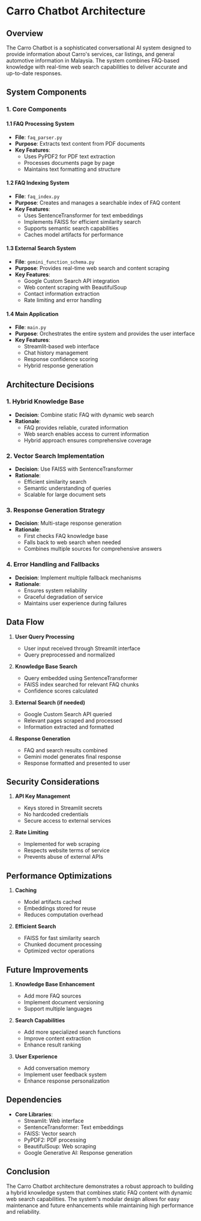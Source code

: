 # Carro Chatbot Architecture

## Overview
The Carro Chatbot is a sophisticated conversational AI system designed to provide information about Carro's services, car listings, and general automotive information in Malaysia. The system combines FAQ-based knowledge with real-time web search capabilities to deliver accurate and up-to-date responses.

## System Components

### 1. Core Components

#### 1.1 FAQ Processing System
- **File**: `faq_parser.py`
- **Purpose**: Extracts text content from PDF documents
- **Key Features**:
  - Uses PyPDF2 for PDF text extraction
  - Processes documents page by page
  - Maintains text formatting and structure

#### 1.2 FAQ Indexing System
- **File**: `faq_index.py`
- **Purpose**: Creates and manages a searchable index of FAQ content
- **Key Features**:
  - Uses SentenceTransformer for text embeddings
  - Implements FAISS for efficient similarity search
  - Supports semantic search capabilities
  - Caches model artifacts for performance

#### 1.3 External Search System
- **File**: `gemini_function_schema.py`
- **Purpose**: Provides real-time web search and content scraping
- **Key Features**:
  - Google Custom Search API integration
  - Web content scraping with BeautifulSoup
  - Contact information extraction
  - Rate limiting and error handling

#### 1.4 Main Application
- **File**: `main.py`
- **Purpose**: Orchestrates the entire system and provides the user interface
- **Key Features**:
  - Streamlit-based web interface
  - Chat history management
  - Response confidence scoring
  - Hybrid response generation

## Architecture Decisions

### 1. Hybrid Knowledge Base
- **Decision**: Combine static FAQ with dynamic web search
- **Rationale**:
  - FAQ provides reliable, curated information
  - Web search enables access to current information
  - Hybrid approach ensures comprehensive coverage

### 2. Vector Search Implementation
- **Decision**: Use FAISS with SentenceTransformer
- **Rationale**:
  - Efficient similarity search
  - Semantic understanding of queries
  - Scalable for large document sets

### 3. Response Generation Strategy
- **Decision**: Multi-stage response generation
- **Rationale**:
  - First checks FAQ knowledge base
  - Falls back to web search when needed
  - Combines multiple sources for comprehensive answers

### 4. Error Handling and Fallbacks
- **Decision**: Implement multiple fallback mechanisms
- **Rationale**:
  - Ensures system reliability
  - Graceful degradation of service
  - Maintains user experience during failures

## Data Flow

1. **User Query Processing**
   - User input received through Streamlit interface
   - Query preprocessed and normalized

2. **Knowledge Base Search**
   - Query embedded using SentenceTransformer
   - FAISS index searched for relevant FAQ chunks
   - Confidence scores calculated

3. **External Search (if needed)**
   - Google Custom Search API queried
   - Relevant pages scraped and processed
   - Information extracted and formatted

4. **Response Generation**
   - FAQ and search results combined
   - Gemini model generates final response
   - Response formatted and presented to user

## Security Considerations

1. **API Key Management**
   - Keys stored in Streamlit secrets
   - No hardcoded credentials
   - Secure access to external services

2. **Rate Limiting**
   - Implemented for web scraping
   - Respects website terms of service
   - Prevents abuse of external APIs

## Performance Optimizations

1. **Caching**
   - Model artifacts cached
   - Embeddings stored for reuse
   - Reduces computation overhead

2. **Efficient Search**
   - FAISS for fast similarity search
   - Chunked document processing
   - Optimized vector operations

## Future Improvements

1. **Knowledge Base Enhancement**
   - Add more FAQ sources
   - Implement document versioning
   - Support multiple languages

2. **Search Capabilities**
   - Add more specialized search functions
   - Improve content extraction
   - Enhance result ranking

3. **User Experience**
   - Add conversation memory
   - Implement user feedback system
   - Enhance response personalization

## Dependencies

- **Core Libraries**:
  - Streamlit: Web interface
  - SentenceTransformer: Text embeddings
  - FAISS: Vector search
  - PyPDF2: PDF processing
  - BeautifulSoup: Web scraping
  - Google Generative AI: Response generation

## Conclusion
The Carro Chatbot architecture demonstrates a robust approach to building a hybrid knowledge system that combines static FAQ content with dynamic web search capabilities. The system's modular design allows for easy maintenance and future enhancements while maintaining high performance and reliability. 